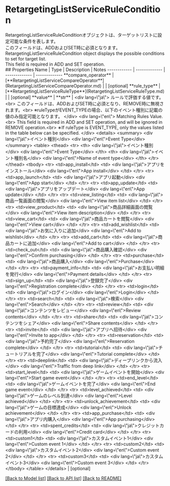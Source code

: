 # RetargetingListServiceRuleCondition

<div lang=\"ja\"> RetargetingListServiceRuleConditionオブジェクトは、ターゲットリストに設定可能な条件を表します。<br> このフィールドは、ADDおよびSET時に必須となります。 </div> <div lang=\"en\"> RetargetingListServiceRuleCondition object displays the possible conditions to set for target list.<br> This field is required in ADD and SET operation. </div> 
## Properties
Name | Type | Description | Notes
------------ | ------------- | ------------- | -------------
**compare_operator** | [**RetargetingListServiceCompareOperator**](RetargetingListServiceCompareOperator.md) |  | [optional] 
**rule_type** | [**RetargetingListServiceRuleType**](RetargetingListServiceRuleType.md) |  | [optional] 
**value** | **str** | &lt;div lang&#x3D;\&quot;ja\&quot;&gt; ルールで評価する値です。&lt;br&gt; このフィールドは、ADDおよびSET時に必須となり、REMOVE時に無視されます。&lt;br&gt; ※ruleTypeがEVENT_TYPEの場合、以下のイベント種別に記載の値のみ指定可能となります。 &lt;/div&gt; &lt;div lang&#x3D;\&quot;en\&quot;&gt; Matching Rules Value. &lt;br&gt; This field is required in ADD and SET operation, and will be ignored in REMOVE operation.&lt;br&gt; ∗If ruleType is EVENT_TYPE, only the values listed in the table below can be specified. &lt;/div&gt; &lt;details&gt;   &lt;summary&gt;     &lt;div lang&#x3D;\&quot;ja\&quot;&gt;イベント種別&lt;/div&gt;     &lt;div lang&#x3D;\&quot;en\&quot;&gt;Event Type&lt;/div&gt;   &lt;/summary&gt;   &lt;table&gt;     &lt;thead&gt;       &lt;tr&gt;         &lt;th&gt;           &lt;div lang&#x3D;\&quot;ja\&quot;&gt;イベント種別&lt;/div&gt;           &lt;div lang&#x3D;\&quot;en\&quot;&gt;Event Type&lt;/div&gt;         &lt;/th&gt;         &lt;th&gt;           &lt;div lang&#x3D;\&quot;ja\&quot;&gt;イベント種別名&lt;/div&gt;           &lt;div lang&#x3D;\&quot;en\&quot;&gt;Name of event type&lt;/div&gt;         &lt;/th&gt;       &lt;/tr&gt;     &lt;/thead&gt;     &lt;tbody&gt;       &lt;tr&gt;         &lt;td&gt;app_install&lt;/td&gt;         &lt;td&gt;           &lt;div lang&#x3D;\&quot;ja\&quot;&gt;アプリをインストール&lt;/div&gt;           &lt;div lang&#x3D;\&quot;en\&quot;&gt;App install&lt;/div&gt;         &lt;/td&gt;       &lt;/tr&gt;       &lt;tr&gt;         &lt;td&gt;app_launch&lt;/td&gt;         &lt;td&gt;           &lt;div lang&#x3D;\&quot;ja\&quot;&gt;アプリ起動&lt;/div&gt;           &lt;div lang&#x3D;\&quot;en\&quot;&gt;App start&lt;/div&gt;         &lt;/td&gt;       &lt;/tr&gt;       &lt;tr&gt;         &lt;td&gt;app_update&lt;/td&gt;         &lt;td&gt;           &lt;div lang&#x3D;\&quot;ja\&quot;&gt;アプリをアップデート&lt;/div&gt;           &lt;div lang&#x3D;\&quot;en\&quot;&gt;App update&lt;/div&gt;         &lt;/td&gt;       &lt;/tr&gt;       &lt;tr&gt;         &lt;td&gt;view_listing&lt;/td&gt;         &lt;td&gt;           &lt;div lang&#x3D;\&quot;ja\&quot;&gt;商品一覧画面の閲覧&lt;/div&gt;           &lt;div lang&#x3D;\&quot;en\&quot;&gt;View item list&lt;/div&gt;         &lt;/td&gt;       &lt;/tr&gt;       &lt;tr&gt;         &lt;td&gt;view_product&lt;/td&gt;         &lt;td&gt;           &lt;div lang&#x3D;\&quot;ja\&quot;&gt;商品詳細画面の閲覧&lt;/div&gt;           &lt;div lang&#x3D;\&quot;en\&quot;&gt;View item description&lt;/div&gt;         &lt;/td&gt;       &lt;/tr&gt;       &lt;tr&gt;         &lt;td&gt;view_cart&lt;/td&gt;         &lt;td&gt;           &lt;div lang&#x3D;\&quot;ja\&quot;&gt;商品カートを閲覧&lt;/div&gt;           &lt;div lang&#x3D;\&quot;en\&quot;&gt;View cart&lt;/div&gt;         &lt;/td&gt;       &lt;/tr&gt;       &lt;tr&gt;         &lt;td&gt;add_wishlist&lt;/td&gt;         &lt;td&gt;           &lt;div lang&#x3D;\&quot;ja\&quot;&gt;お気に入りに追加&lt;/div&gt;           &lt;div lang&#x3D;\&quot;en\&quot;&gt;Add to wishlist&lt;/div&gt;         &lt;/td&gt;       &lt;/tr&gt;       &lt;tr&gt;         &lt;td&gt;add_cart&lt;/td&gt;         &lt;td&gt;           &lt;div lang&#x3D;\&quot;ja\&quot;&gt;商品カートに追加&lt;/div&gt;           &lt;div lang&#x3D;\&quot;en\&quot;&gt;Add to cart&lt;/div&gt;         &lt;/td&gt;       &lt;/tr&gt;       &lt;tr&gt;         &lt;td&gt;check_out&lt;/td&gt;         &lt;td&gt;           &lt;div lang&#x3D;\&quot;ja\&quot;&gt;商品購入確認&lt;/div&gt;           &lt;div lang&#x3D;\&quot;en\&quot;&gt;Confirm purchasing&lt;/div&gt;         &lt;/td&gt;       &lt;/tr&gt;       &lt;tr&gt;         &lt;td&gt;purchase&lt;/td&gt;         &lt;td&gt;           &lt;div lang&#x3D;\&quot;ja\&quot;&gt;商品購入&lt;/div&gt;           &lt;div lang&#x3D;\&quot;en\&quot;&gt;Purchase&lt;/div&gt;         &lt;/td&gt;       &lt;/tr&gt;       &lt;tr&gt;         &lt;td&gt;payment_info&lt;/td&gt;         &lt;td&gt;           &lt;div lang&#x3D;\&quot;ja\&quot;&gt;お支払い明細を発行&lt;/div&gt;           &lt;div lang&#x3D;\&quot;en\&quot;&gt;Payment details&lt;/div&gt;         &lt;/td&gt;       &lt;/tr&gt;       &lt;tr&gt;         &lt;td&gt;sign_up&lt;/td&gt;         &lt;td&gt;           &lt;div lang&#x3D;\&quot;ja\&quot;&gt;登録完了&lt;/div&gt;           &lt;div lang&#x3D;\&quot;en\&quot;&gt;Registration complete&lt;/div&gt;         &lt;/td&gt;       &lt;/tr&gt;       &lt;tr&gt;         &lt;td&gt;login&lt;/td&gt;         &lt;td&gt;           &lt;div lang&#x3D;\&quot;ja\&quot;&gt;ログイン&lt;/div&gt;           &lt;div lang&#x3D;\&quot;en\&quot;&gt;Login&lt;/div&gt;         &lt;/td&gt;       &lt;/tr&gt;       &lt;tr&gt;         &lt;td&gt;search&lt;/td&gt;         &lt;td&gt;           &lt;div lang&#x3D;\&quot;ja\&quot;&gt;検索&lt;/div&gt;           &lt;div lang&#x3D;\&quot;en\&quot;&gt;Search&lt;/div&gt;         &lt;/td&gt;       &lt;/tr&gt;       &lt;tr&gt;         &lt;td&gt;review&lt;/td&gt;         &lt;td&gt;           &lt;div lang&#x3D;\&quot;ja\&quot;&gt;コンテンツをレビュー&lt;/div&gt;           &lt;div lang&#x3D;\&quot;en\&quot;&gt;Review contents&lt;/div&gt;         &lt;/td&gt;       &lt;/tr&gt;       &lt;tr&gt;         &lt;td&gt;share&lt;/td&gt;         &lt;td&gt;           &lt;div lang&#x3D;\&quot;ja\&quot;&gt;コンテンツをシェア&lt;/div&gt;           &lt;div lang&#x3D;\&quot;en\&quot;&gt;Share contents&lt;/div&gt;         &lt;/td&gt;       &lt;/tr&gt;       &lt;tr&gt;         &lt;td&gt;invite&lt;/td&gt;         &lt;td&gt;           &lt;div lang&#x3D;\&quot;ja\&quot;&gt;アプリへ招待&lt;/div&gt;           &lt;div lang&#x3D;\&quot;en\&quot;&gt;Invite to app&lt;/div&gt;         &lt;/td&gt;       &lt;/tr&gt;       &lt;tr&gt;         &lt;td&gt;reservation&lt;/td&gt;         &lt;td&gt;           &lt;div lang&#x3D;\&quot;ja\&quot;&gt;予約完了&lt;/div&gt;           &lt;div lang&#x3D;\&quot;en\&quot;&gt;Reservation complete&lt;/div&gt;         &lt;/td&gt;       &lt;/tr&gt;       &lt;tr&gt;         &lt;td&gt;tutorial&lt;/td&gt;         &lt;td&gt;           &lt;div lang&#x3D;\&quot;ja\&quot;&gt;チュートリアルを完了&lt;/div&gt;           &lt;div lang&#x3D;\&quot;en\&quot;&gt;Tutorial complete&lt;/div&gt;         &lt;/td&gt;       &lt;/tr&gt;       &lt;tr&gt;         &lt;td&gt;deeplink&lt;/td&gt;         &lt;td&gt;           &lt;div lang&#x3D;\&quot;ja\&quot;&gt;ディープリンクから流入&lt;/div&gt;           &lt;div lang&#x3D;\&quot;en\&quot;&gt;Traffic from deep link&lt;/div&gt;         &lt;/td&gt;       &lt;/tr&gt;       &lt;tr&gt;         &lt;td&gt;start_level&lt;/td&gt;         &lt;td&gt;           &lt;div lang&#x3D;\&quot;ja\&quot;&gt;ゲームイベントを開始&lt;/div&gt;           &lt;div lang&#x3D;\&quot;en\&quot;&gt;Start game event&lt;/div&gt;         &lt;/td&gt;       &lt;/tr&gt;       &lt;tr&gt;         &lt;td&gt;end_level&lt;/td&gt;         &lt;td&gt;           &lt;div lang&#x3D;\&quot;ja\&quot;&gt;ゲームイベントを完了&lt;/div&gt;           &lt;div lang&#x3D;\&quot;en\&quot;&gt;End game event&lt;/div&gt;         &lt;/td&gt;       &lt;/tr&gt;       &lt;tr&gt;         &lt;td&gt;level_achieved&lt;/td&gt;         &lt;td&gt;           &lt;div lang&#x3D;\&quot;ja\&quot;&gt;ゲームのレベル到達&lt;/div&gt;           &lt;div lang&#x3D;\&quot;en\&quot;&gt;Level achieved&lt;/div&gt;         &lt;/td&gt;       &lt;/tr&gt;       &lt;tr&gt;         &lt;td&gt;unlock_achievement&lt;/td&gt;         &lt;td&gt;           &lt;div lang&#x3D;\&quot;ja\&quot;&gt;ゲームの目標達成&lt;/div&gt;           &lt;div lang&#x3D;\&quot;en\&quot;&gt;Unlock achievement&lt;/div&gt;         &lt;/td&gt;       &lt;/tr&gt;       &lt;tr&gt;         &lt;td&gt;app_purchase&lt;/td&gt;         &lt;td&gt;           &lt;div lang&#x3D;\&quot;ja\&quot;&gt;アプリ内購入&lt;/div&gt;           &lt;div lang&#x3D;\&quot;en\&quot;&gt;App purchasing&lt;/div&gt;         &lt;/td&gt;       &lt;/tr&gt;       &lt;tr&gt;         &lt;td&gt;spent_credits&lt;/td&gt;         &lt;td&gt;           &lt;div lang&#x3D;\&quot;ja\&quot;&gt;クレジットカードの利用&lt;/div&gt;           &lt;div lang&#x3D;\&quot;en\&quot;&gt;Credit card&lt;/div&gt;         &lt;/td&gt;       &lt;/tr&gt;       &lt;tr&gt;         &lt;td&gt;custom1&lt;/td&gt;         &lt;td&gt;           &lt;div lang&#x3D;\&quot;ja\&quot;&gt;カスタムイベント1&lt;/div&gt;           &lt;div lang&#x3D;\&quot;en\&quot;&gt;Custom event 1&lt;/div&gt;         &lt;/td&gt;       &lt;/tr&gt;       &lt;tr&gt;         &lt;td&gt;custom2&lt;/td&gt;         &lt;td&gt;           &lt;div lang&#x3D;\&quot;ja\&quot;&gt;カスタムイベント2&lt;/div&gt;           &lt;div lang&#x3D;\&quot;en\&quot;&gt;Custom event 2&lt;/div&gt;         &lt;/td&gt;       &lt;/tr&gt;       &lt;tr&gt;         &lt;td&gt;custom3&lt;/td&gt;         &lt;td&gt;           &lt;div lang&#x3D;\&quot;ja\&quot;&gt;カスタムイベント3&lt;/div&gt;           &lt;div lang&#x3D;\&quot;en\&quot;&gt;Custom event 3&lt;/div&gt;         &lt;/td&gt;       &lt;/tr&gt;     &lt;/tbody&gt;   &lt;/table&gt; &lt;/details&gt;  | [optional] 

[[Back to Model list]](../README.md#documentation-for-models) [[Back to API list]](../README.md#documentation-for-api-endpoints) [[Back to README]](../README.md)


